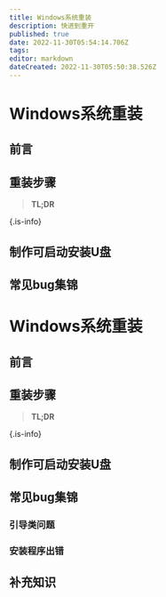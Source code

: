 ```yaml
---
title: Windows系统重装
description: 快进到重开
published: true
date: 2022-11-30T05:54:14.706Z
tags: 
editor: markdown
dateCreated: 2022-11-30T05:50:38.526Z
---
```


# Windows系统重装

## 前言

## 重装步骤

> **TL;DR**

{.is-info}

## 制作可启动安装U盘

## 常见bug集锦
# Windows系统重装

## 前言

## 重装步骤

> **TL;DR**

{.is-info}

## 制作可启动安装U盘

## 常见bug集锦

### 引导类问题

### 安装程序出错

## 补充知识